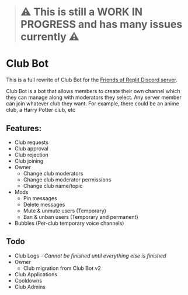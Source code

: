 > # ⚠️ This is still a **WORK IN PROGRESS** and has many issues currently ⚠️

# Club Bot

This is a full rewrite of Club Bot for the [Friends of Replit Discord server](https://discord.gg/friendsofreplit).

Club Bot is a bot that allows members to create their own channel which they can manage along with moderators they select. Any server member can join whatever club they want. For example, there could be an anime club, a Harry Potter club, etc

## Features:

- Club requests
- Club approval
- Club rejection
- Club joining
- Owner
    - Change club moderators
    - Change club moderator permissions
    - Change club name/topic
- Mods
    - Pin messages
    - Delete messages
    - Mute & unmute users (Temporary)
    - Ban & unban users (Temporary and permanent)
- Bubbles (Per-club temporary voice channels)

## Todo
- Club Logs - *Cannot be finished until everything else is finished*
- Owner
    - Club migration from Club Bot v2
- Club Applications
- Cooldowns
- Club Admins